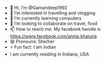 - 👋 Hi, I’m @Gamandeep1992
- 👀 I’m interested in travelling and vlogging
- 🌱 I’m currently learning computers
- 💞️ I’m looking to collaborate on travel, food
- 📫 How to reach me. My facebook handle is https://www.facebook.com/annie.khajuria
- 😄 Pronouns: She/her
- ⚡ Fun fact: I am Indian 
- I am currently residing in Indiana, USA
<!---
Gamandeep1992/Gamandeep1992 is a ✨ special ✨ repository because its `README.md` (this file) appears on your GitHub profile.
You can click the Preview link to take a look at your changes.
--->

